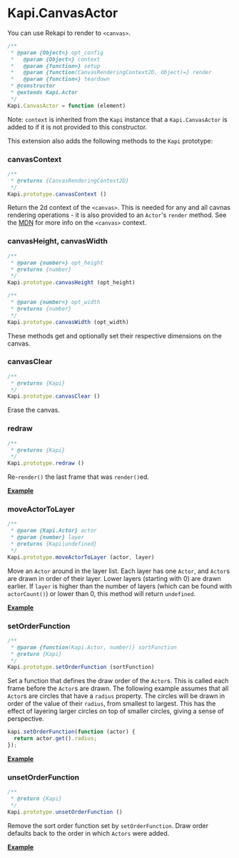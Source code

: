 # Kapi.CanvasActor

You can use Rekapi to render to `<canvas>`.

````javascript
/**
 * @param {Object=} opt_config
 *   @param {Object=} context
 *   @param {function=} setup
 *   @param {function(CanvasRenderingContext2D, Object)=} render
 *   @param {function=} teardown
 * @constructor
 * @extends Kapi.Actor
 */
Kapi.CanvasActor = function (element)
````

Note: `context` is inherited from the `Kapi` instance that a `Kapi.CanvasActor`
is added to if it is not provided to this constructor.

This extension also adds the following methods to the `Kapi` prototype:

### canvasContext

````javascript
/**
 * @returns {CanvasRenderingContext2D}
 */
Kapi.prototype.canvasContext ()
````

Return the 2d context of the `<canvas>`.  This is needed for any and all cavnas
rendering operations - it is also provided to an `Actor`'s `render` method.
See the [MDN](https://developer.mozilla.org/en/Drawing_Graphics_with_Canvas)
for more info on the `<canvas>` context.


### canvasHeight, canvasWidth

````javascript
/**
 * @param {number=} opt_height
 * @returns {number}
 */
Kapi.prototype.canvasHeight (opt_height)

/**
 * @param {number=} opt_width
 * @returns {number}
 */
Kapi.prototype.canvasWidth (opt_width)
````

These methods get and optionally set their respective dimensions on the canvas.


### canvasClear

````javascript
/**
 * @returns {Kapi}
 */
Kapi.prototype.canvasClear ()
````

Erase the canvas.


### redraw

````javascript
/**
 * @returns {Kapi}
 */
Kapi.prototype.redraw ()
````

Re-`render()` the last frame that was `render()`ed.

__[Example](examples/redraw.html)__


### moveActorToLayer

````javascript
/**
 * @param {Kapi.Actor} actor
 * @param {number} layer
 * @returns {Kapi|undefined}
 */
Kapi.prototype.moveActorToLayer (actor, layer)
````

Move an `Actor` around in the layer list.  Each layer has one `Actor`, and
`Actor`s are drawn in order of their layer.  Lower layers (starting with 0) are
drawn earlier.  If `layer` is higher than the number of layers (which can be
found with `actorCount()`) or lower than 0, this method will return
`undefined`.

__[Example](examples/move_actor_to_layer.html)__


### setOrderFunction

````javascript
/**
 * @param {function(Kapi.Actor, number)} sortFunction
 * @return {Kapi}
 */
Kapi.prototype.setOrderFunction (sortFunction)
````

Set a function that defines the draw order of the `Actor`s.  This is called
each frame before the `Actor`s are drawn.  The following example assumes that
all `Actor`s are circles that have a `radius` property.  The circles will be
drawn in order of the value of their `radius`, from smallest to largest.  This
has the effect of layering larger circles on top of smaller circles, giving a
sense of perspective.

````javascript
kapi.setOrderFunction(function (actor) {
  return actor.get().radius;
});
````

__[Example](examples/set_order_function.html)__


### unsetOrderFunction

````javascript
/**
 * @return {Kapi}
 */
Kapi.prototype.unsetOrderFunction ()
````

Remove the sort order function set by `setOrderFunction`.  Draw order defaults
back to the order in which `Actors` were added.

__[Example](examples/unset_order_function.html)__
